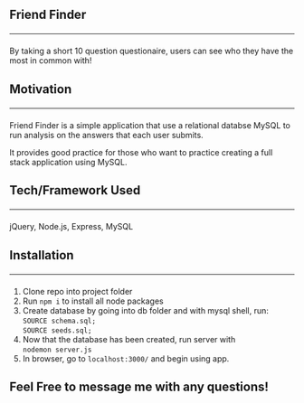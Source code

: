 ## Friend Finder <hr>

By taking a short 10 question questionaire, users can see who they have the most in common with! 

## Motivation <hr>

Friend Finder is a simple application that use a relational databse MySQL to run analysis on the answers that each user submits.

It provides good practice for those who want to practice creating a full stack application using MySQL.

## Tech/Framework Used <hr>

jQuery, Node.js, Express, MySQL

## Installation <hr>

1. Clone repo into project folder
2. Run `npm i` to install all node packages
3. Create database by going into db folder and with mysql shell, run: `SOURCE schema.sql;`<br> 
    `SOURCE seeds.sql;`
4. Now that the database has been created, run server with <br>`nodemon server.js`
5. In browser, go to `localhost:3000/` and begin using app.


## Feel Free to message me with any questions!